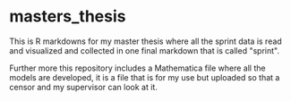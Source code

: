 # masters_thesis
This is R markdowns for my master thesis where all the sprint data is read and visualized and collected in one final markdown that is called "sprint".

Further more this repository includes a Mathematica file where all the models are developed, it is a file that is for my use but uploaded so that a censor and my supervisor   can look at it.
